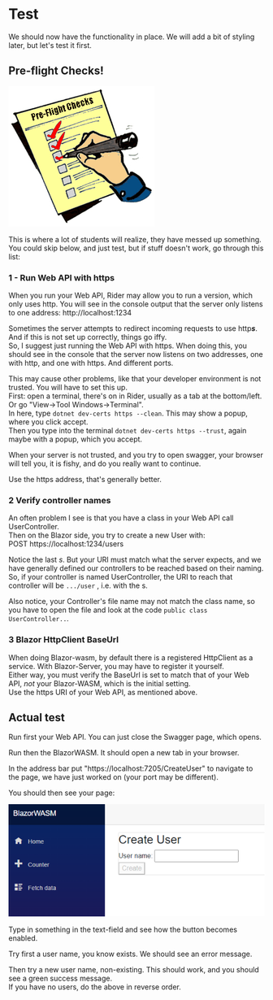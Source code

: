 # Test

We should now have the functionality in place. We will add a bit of styling later, but let's test it first.

## Pre-flight Checks!

![](Resources/pre-flight-check.jpg)

This is where a lot of students will realize, they have messed up something.
You could skip below, and just test, but if stuff doesn't work, go through this list:

### 1 - Run Web API with https
When you run your Web API, Rider may allow you to run a version, which only uses http.
You will see in the console output that the server only listens to one address: http://localhost:1234

Sometimes the server attempts to redirect incoming requests to use http***s***.
And if this is not set up correctly, things go iffy.\
So, I suggest just running the Web API with https. When doing this, you should see in the console that the server now listens on two addresses, one with http, and one with https. And different ports.

This may cause other problems, like that your developer environment is not trusted. You will have to set this up.\
First: open a terminal, there's on in Rider, usually as a tab at the bottom/left. Or go "View->Tool Windows->Terminal".\
In here, type `dotnet dev-certs https --clean`. This may show a popup, where you click accept.\
Then you type into the terminal `dotnet dev-certs https --trust`, again maybe with a popup, which you accept.

When your server is not trusted, and you try to open swagger, your browser will tell you, it is fishy, and do you really want to continue.

Use the https address, that's generally better.

### 2 Verify controller names
An often problem I see is that you have a class in your Web API call UserController.\
Then on the Blazor side, you try to create a new User with:\
POST https://localhost:1234/users

Notice the last _s_. But your URI must match what the server expects, and we have generally defined our controllers to be reached based on their naming.\
So, if your controller is named UserController, the URI to reach that controller will be `.../user` , i.e. with the s. 

Also notice, your Controller's file name may not match the class name, so you have to open the file and look at the code `public class UserController..`.

### 3 Blazor HttpClient BaseUrl
When doing Blazor-wasm, by default there is a registered HttpClient as a service. With Blazor-Server, you may have to register it yourself.\
Either way, you must verify the BaseUrl is set to match that of your Web API, _not_ your Blazor-WASM, which is the initial setting.\
Use the https URI of your Web API, as mentioned above.

## Actual test
Run first your Web API. You can just close the Swagger page, which opens.

Run then the BlazorWASM. It should open a new tab in your browser.

In the address bar put "https://localhost:7205/CreateUser" to navigate to the page, we have just worked on (your port may be different).

You should then see your page:

![img.png](Resources/CreateUserPageView.png)

Type in something in the text-field and see how the button becomes enabled.

Try first a user name, you know exists. We should see an error message.

Then try a new user name, non-existing. This should work, and you should see a green success message.\
If you have no users, do the above in reverse order.